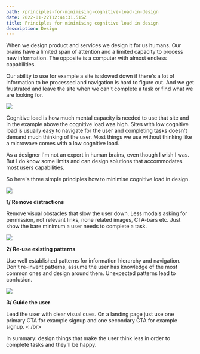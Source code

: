 ```yaml
---
path: /principles-for-minimising-cognitive-load-in-design
date: 2022-01-22T12:44:31.515Z
title: Principles for minimising cognitive load in design
description: Design
---
```

When we design product and services we design it for us humans. Our brains have a limited span of attention and a limited capacity to process new information. The opposite is a computer with almost endless capabilities. 

Our ability to use for example a site is slowed down if there's a lot of information to be processed and navigation is hard to figure out. And we get frustrated and leave the site when we can't complete a task or find what we are looking for.

![](https://www.jakobmagnusson.se/assets/cognitive-1.png)

Cognitive load is how much mental capacity is needed to use that site and in the example above the cognitive load was high. Sites with low cognitive load is usually easy to navigate for the user and completing tasks doesn't demand much thinking of the user. Most things we use without thinking like a microwave comes with a low cognitive load. 

As a designer I'm not an expert in human brains, even though I wish I was. But I do know some limits and can design solutions that accommodates most users capabilities.

So here's three simple principles how to minimise cognitive load in design.

![](https://www.jakobmagnusson.se/assets/cognitive-2.png)

**1/ Remove distractions**

Remove visual obstacles that slow the user down. Less modals asking for permission, not relevant links, none related images, CTA-bars etc. Just show the bare minimum a user needs to complete a task.

![](https://www.jakobmagnusson.se/assets/cognitive-3.png)

**2/ Re-use existing patterns**

Use well established patterns for information hierarchy and navigation. Don't re-invent patterns, assume the user has knowledge of the most common ones and design around them. Unexpected patterns lead to confusion.

![](https://www.jakobmagnusson.se/assets/cognitive-4.png)

**3/ Guide the user**

Lead the user with clear visual cues. On a landing page just use one primary CTA for example signup and one secondary CTA for example signup.
< /br>

In summary: design things that make the user think less in order to complete tasks and they'll be happy.